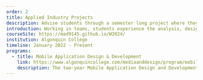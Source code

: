 ```yaml
---
order: 2
title: Applied Industry Projects
description: Advise students through a semester long project where they build a mobile or web app for a client.
introduction: Working in teams, students experience the analysis, design, implementation, testing and deployment of a mobile solution for a real-world client. Important topics from throughout their program of study are applied in this course. Faculty advisors facilitate student teams to demonstrate their skills in the applied project. Student teams make a technical presentation to their faculty advisors and participate in a public showcase of projects.
courseSite: https://mad9145.github.io/W2024/
institution: Algonquin College
timeline: January 2022 - Present
programs:
  - title: Mobile Application Design & Development
    link: https://www.algonquincollege.com/mediaanddesign/program/mobile-application-design-and-development/
    description: The two-year Mobile Application Design and Development Ontario College Diploma program prepares students to enter the expanding and evolving fields of mobile, web, and application development.
---
```

